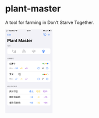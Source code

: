 # plant-master

A tool for farming in Don't Starve Together.

<img src="screenshots/1.PNG" width = "30%" height = "30%" alt="图片名称"/>
